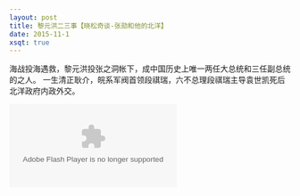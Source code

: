 ```yaml
---
layout: post
title: 黎元洪二三事【晓松奇谈-张勋和他的北洋】
date: 2015-11-1
xsqt: true
---
```

海战投海遇救，黎元洪投张之洞帐下，成中国历史上唯一​两任大总统和三任副总统的之人。 一生清正耿介，皖系军阀首领段祺瑞，六不总理段祺瑞主导袁世凯死后北洋政府内政外交。

<embed src="http://player.video.qiyi.com/1db68b4ac4b8b0346cd27dce3af889c2/0/0/v_19rrksa8bg.swf-albumId=413090800-tvId=413090800-isPurchase=0-cnId=31" allowFullScreen="true" quality="high" class="v" align="middle" allowScriptAccess="always" type="application/x-shockwave-flash"></embed>